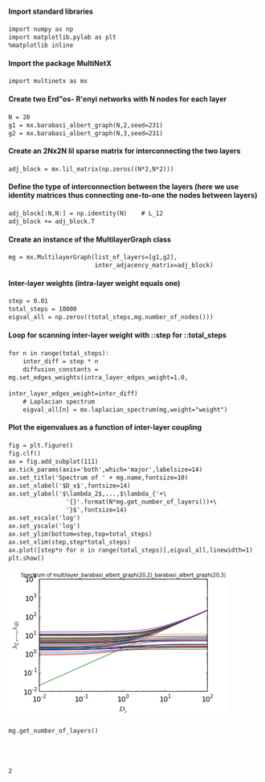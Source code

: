 
#### Import standard libraries


    import numpy as np
    import matplotlib.pylab as plt
    %matplotlib inline

#### Import the package MultiNetX


    import multinetx as mx

#### Create two Erd"os- R'enyi networks with N nodes for each layer


    N = 20
    g1 = mx.barabasi_albert_graph(N,2,seed=231)
    g2 = mx.barabasi_albert_graph(N,3,seed=231)

#### Create an 2Nx2N lil sparse matrix for interconnecting the two layers


    adj_block = mx.lil_matrix(np.zeros((N*2,N*2)))

#### Define the type of interconnection between the layers (here we use identity matrices thus connecting one-to-one the nodes between layers)


    adj_block[:N,N:] = np.identity(N)    # L_12
    adj_block += adj_block.T

#### Create an instance of the MultilayerGraph class


    mg = mx.MultilayerGraph(list_of_layers=[g1,g2],
                            inter_adjacency_matrix=adj_block)

#### Inter-layer weights (intra-layer weight equals one)


    step = 0.01
    total_steps = 10000
    eigval_all = np.zeros((total_steps,mg.number_of_nodes()))

#### Loop for scanning inter-layer weight with ::step for ::total_steps


    for n in range(total_steps):
        inter_diff = step * n
        diffusion_constants = mg.set_edges_weights(intra_layer_edges_weight=1.0,
                                            inter_layer_edges_weight=inter_diff)
        # Laplacian spectrum        
        eigval_all[n] = mx.laplacian_spectrum(mg,weight="weight")

#### Plot the eigenvalues as a function of inter-layer coupling


    fig = plt.figure()
    fig.clf()
    ax = fig.add_subplot(111)
    ax.tick_params(axis='both',which='major',labelsize=14)
    ax.set_title('Spectrum of ' + mg.name,fontsize=10)
    ax.set_xlabel('$D_x$',fontsize=14)
    ax.set_ylabel('$\lambda_2$,...,$\lambda_{'+\
                    '{}'.format(N*mg.get_number_of_layers())+\
                    '}$',fontsize=14)
    ax.set_xscale('log')
    ax.set_yscale('log')
    ax.set_ylim(bottom=step,top=total_steps)
    ax.set_xlim(step,step*total_steps)
    ax.plot([step*n for n in range(total_steps)],eigval_all,linewidth=1)
    plt.show()


![png](spectrum_two_layers_files/spectrum_two_layers_17_0.png)



    mg.get_number_of_layers()




    2




    
